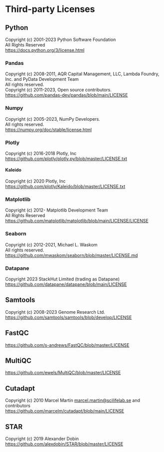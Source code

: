 # Third-party Licenses
## Python
Copyright (c) 2001-2023 Python Software Foundation\
All Rights Reserved\
https://docs.python.org/3/license.html

### Pandas
Copyright (c) 2008-2011, AQR Capital Management, LLC, Lambda Foundry, Inc. and PyData Development Team\
All rights reserved.\
Copyright (c) 2011-2023, Open source contributors.
https://github.com/pandas-dev/pandas/blob/main/LICENSE

### Numpy
Copyright (c) 2005-2023, NumPy Developers.\
All rights reserved.\
https://numpy.org/doc/stable/license.html

### Plotly
Copyright (c) 2016-2018 Plotly, Inc\
https://github.com/plotly/plotly.py/blob/master/LICENSE.txt

#### Kaleido
Copyright (c) 2020 Plotly, Inc\
https://github.com/plotly/Kaleido/blob/master/LICENSE.txt

### Matplotlib
Copyright (c) 2012- Matplotlib Development Team\
All Rights Reserved\
https://github.com/matplotlib/matplotlib/blob/main/LICENSE/LICENSE

### Seaborn
Copyright (c) 2012-2021, Michael L. Waskom\
All rights reserved.\
https://github.com/mwaskom/seaborn/blob/master/LICENSE.md

### Datapane
Copyright 2023 StackHut Limited (trading as Datapane)\
https://github.com/datapane/datapane/blob/main/LICENSE

## Samtools
Copyright (c) 2008-2023 Genome Research Ltd.\
https://github.com/samtools/samtools/blob/develop/LICENSE

## FastQC
https://github.com/s-andrews/FastQC/blob/master/LICENSE

## MultiQC
https://github.com/ewels/MultiQC/blob/master/LICENSE

## Cutadapt
Copyright (c) 2010 Marcel Martin <marcel.martin@scilifelab.se> and contributors\
https://github.com/marcelm/cutadapt/blob/main/LICENSE

## STAR
Copyright (c) 2019 Alexander Dobin\
https://github.com/alexdobin/STAR/blob/master/LICENSE